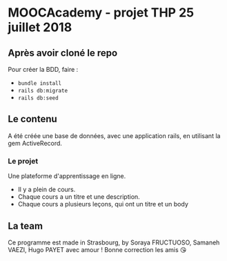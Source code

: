 # MOOCAcademy - projet THP 25 juillet 2018

## Après avoir cloné le repo

Pour créer la BDD, faire :
- `bundle install`
- `rails db:migrate`
- `rails db:seed`

## Le contenu

A été créée une base de données, avec une application rails, en utilisant la gem ActiveRecord.

### Le projet

Une plateforme d'apprentissage en ligne.
- Il y a plein de cours.
- Chaque cours a un titre et une description.
- Chaque cours a plusieurs leçons, qui ont un titre et un body

## La team

Ce programme est made in Strasbourg, by Soraya FRUCTUOSO, Samaneh VAEZI, Hugo PAYET avec amour ! Bonne correction les amis :kissing_heart:
